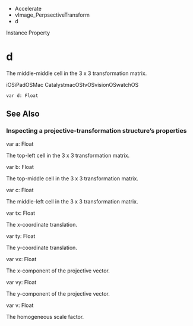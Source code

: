 

- Accelerate
- vImage_PerpsectiveTransform
-  d 

Instance Property

# d

The middle-middle cell in the 3 x 3 transformation matrix.

iOSiPadOSMac CatalystmacOStvOSvisionOSwatchOS

``` source
var d: Float
```

## See Also

### Inspecting a projective-transformation structure’s properties

var a: Float

The top-left cell in the 3 x 3 transformation matrix.

var b: Float

The top-middle cell in the 3 x 3 transformation matrix.

var c: Float

The middle-left cell in the 3 x 3 transformation matrix.

var tx: Float

The x-coordinate translation.

var ty: Float

The y-coordinate translation.

var vx: Float

The x-component of the projective vector.

var vy: Float

The y-component of the projective vector.

var v: Float

The homogeneous scale factor.

